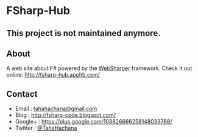FSharp-Hub
==========

This project is not maintained anymore.
---------------------------------------

About
-----

A web site about F# powered by the [WebSharper](http://www.websharper.com/ "WebSharper") framework.
Check it out online: http://fsharp-hub.apphb.com/

Contact
-------

* Email   : tahahachana@gmail.com
* Blog    : http://fsharp-code.blogspot.com/
* Google+ : https://plus.google.com/103826666258148033768/
* Twitter : [@TahaHachana](https://twitter.com/TahaHachana/ "Twitter")